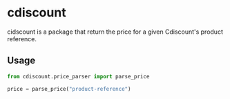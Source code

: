 # cdiscount

cidscount is a package that return the price for a given Cdiscount's product reference.

## Usage

```python
from cdiscount.price_parser import parse_price

price = parse_price("product-reference")
```
